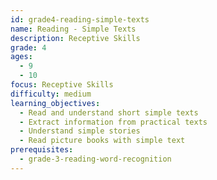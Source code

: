 ```yaml
---
id: grade4-reading-simple-texts
name: Reading - Simple Texts
description: Receptive Skills
grade: 4
ages:
  - 9
  - 10
focus: Receptive Skills
difficulty: medium
learning_objectives:
  - Read and understand short simple texts
  - Extract information from practical texts
  - Understand simple stories
  - Read picture books with simple text
prerequisites:
  - grade-3-reading-word-recognition
---
```


